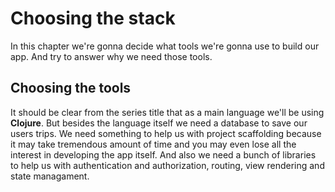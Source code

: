 # Choosing the stack

In this chapter we're gonna decide what tools we're gonna use to build our app. And try to answer why we need those tools. 

## Choosing the tools

It should be clear from the series title that as a main language we'll be using **Clojure**. But besides the language itself we need a database to save our users trips. We need something to help us with project scaffolding because it may take tremendous amount of time and you may even lose all the interest in developing the app itself. And also we need a bunch of libraries to help us with authentication and authorization, routing, view rendering and state managament. 

 
<!--stackedit_data:
eyJoaXN0b3J5IjpbMTIyMzY4MDg0NCwtNDMyOTk0MTYyLC0xND
YzNzAwNDczLC0xMzQxNzg5Nzc0XX0=
-->
